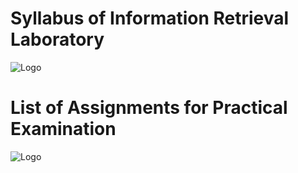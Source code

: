 # Syllabus of Information Retrieval Laboratory

![Logo](https://github.com/yashraj9011/AIDS-Semester-7/blob/master/Computer%20Laboratory%20-%202/Information%20Retrieval%20Laboratory/IR%20Laboratory.png)

# List of Assignments for Practical Examination

![Logo](https://github.com/yashraj9011/AIDS-Semester-7/blob/master/Computer%20Laboratory%20-%202/Information%20Retrieval%20Laboratory/Screenshot%20from%202023-11-08%2010-43-20.png)
